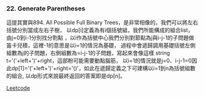 ### 22. Generate Parentheses

這提其實與894. All Possible Full Binary Trees，是非常相像的，我們可以將左右括號分別當成左右子樹，
以dp[i]定義為有i個括號組，我們所能構成的組合list，由j=0到i-1分別找分割點
，以i作為括號中心我們分別對節點為j與i-j-1的子問題做笛卡兒積，這裡-1的意思是以i=1的情況為基礎，
過程中會遞歸調用基礎括號左側組數為j的子問題，右側組數為=i-j-1的子問題，寫起來會像這樣 string t='('+left+')'+right，這部粉可能需要動點腦筋，
以i=1的情況就是j=0、i-j-1=0因此dp[1]='('+left+')'+right='()'，如此在遞歸定義之下可建構以i=1到n為括號組數的組合,
以dp形式來說最終返回的答案即是dp[n]。

[Leetcode](https://leetcode.com/problems/generate-parentheses/)
